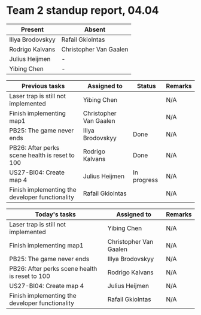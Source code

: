 # Team 2 standup report, 04.04

| Present | Absent |
| - | - |
| Illya Brodovskyy | Rafail Gkiolntas |
| Rodrigo Kalvans | Christopher Van Gaalen |
| Julius Heijmen | - |
| Yibing Chen | - |

| Previous tasks | Assigned to | Status | Remarks |
| - | - | - | - |
| Laser trap is still not implemented | Yibing Chen |  | N/A |
| Finish implementing map1 | Christopher Van Gaalen |  | N/A |
| PB25: The game never ends | Illya Brodovskyy | Done | N/A |
| PB26: After perks scene health is reset to 100 | Rodrigo Kalvans | Done | N/A |
| US27-BI04: Create map 4 | Julius Heijmen | In progress | N/A |
| Finish implementing the developer functionality | Rafail Gkiolntas |  | N/A |

| Today's tasks | Assigned to | Remarks |
| - | - | - |
| Laser trap is still not implemented | Yibing Chen | N/A |
| Finish implementing map1 | Christopher Van Gaalen | N/A |
| PB25: The game never ends | Illya Brodovskyy | N/A |
| PB26: After perks scene health is reset to 100 | Rodrigo Kalvans | N/A |
| US27-BI04: Create map 4 | Julius Heijmen | N/A |
| Finish implementing the developer functionality | Rafail Gkiolntas | N/A |